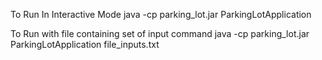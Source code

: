 To Run In Interactive Mode
	java -cp parking_lot.jar ParkingLotApplication

To Run with file containing set of input command
	java -cp parking_lot.jar ParkingLotApplication file_inputs.txt 

